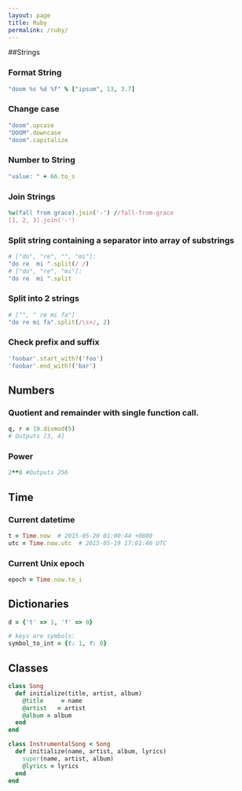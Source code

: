 ```yaml
---
layout: page
title: Ruby
permalink: /ruby/
---
```


##Strings

### Format String

```ruby
"doom %s %d %f" % ["ipsum", 13, 3.7]
```

### Change case

```ruby
"doom".upcase
"DOOM".downcase
"doom".capitalize
```

### Number to String

```ruby
"value: " + 66.to_s
```

### Join Strings

```ruby
%w(fall from grace).join('-') //fall-from-grace
[1, 2, 3].join('-')
```

### Split string containing a separator into array of substrings

```ruby
# ["do", "re", "", "mi"]:
"do re  mi ".split(/ /)
# ["do", "re", "mi"]:
"do re  mi ".split
```

### Split into 2 strings

```ruby
# ["", " re mi fa"]
"do re mi fa".split(/\s+/, 2)
```

### Check prefix and suffix
```ruby
'foobar'.start_with?('foo')
'foobar'.end_with?('bar')
```

## Numbers

### Quotient and remainder with single function call.

```ruby
q, r = 19.divmod(5)
# Outputs [3, 4]
```
### Power

```ruby
2**8 #Outputs 256
```

## Time

### Current datetime
```ruby
t = Time.now  # 2015-05-20 01:00:44 +0800
utc = Time.now.utc  # 2015-05-19 17:01:46 UTC
```

### Current Unix epoch

```ruby
epoch = Time.now.to_i
```

## Dictionaries

```ruby
d = {'t' => 1, 'f' => 0}

# keys are symbols:
symbol_to_int = {t: 1, f: 0}
```

## Classes

```ruby
class Song
  def initialize(title, artist, album)
    @title     = name
    @artist   = artist
    @album = album
  end
end

class InstrumentalSong < Song
  def initialize(name, artist, album, lyrics)
    super(name, artist, album)
    @lyrics = lyrics
  end
end
```
